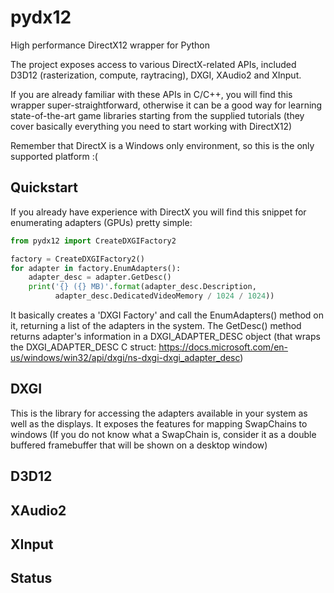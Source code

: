 # pydx12
High performance DirectX12 wrapper for Python

The project exposes access to various DirectX-related APIs, included D3D12 (rasterization, compute, raytracing), DXGI, XAudio2 and XInput.

If you are already familiar with these APIs in C/C++, you will find this wrapper super-straightforward, otherwise it can be a good way for learning state-of-the-art game libraries
starting from the supplied tutorials (they cover basically everything you need to start working with DirectX12)

Remember that DirectX is a Windows only environment, so this is the only supported platform :(

## Quickstart

If you already have experience with DirectX you will find this snippet for enumerating adapters (GPUs) pretty simple:

```py
from pydx12 import CreateDXGIFactory2

factory = CreateDXGIFactory2()
for adapter in factory.EnumAdapters():
    adapter_desc = adapter.GetDesc()
    print('{} ({} MB)'.format(adapter_desc.Description,
          adapter_desc.DedicatedVideoMemory / 1024 / 1024))
```

It basically creates a 'DXGI Factory' and call the EnumAdapters() method on it, returning a list of the adapters in the system. The GetDesc() method returns adapter's information in a DXGI_ADAPTER_DESC object (that wraps the DXGI_ADAPTER_DESC C struct: https://docs.microsoft.com/en-us/windows/win32/api/dxgi/ns-dxgi-dxgi_adapter_desc)


## DXGI

This is the library for accessing the adapters available in your system as well as the displays. It exposes the features for mapping SwapChains to windows (If you do not know what a SwapChain is, consider it as a double buffered framebuffer that will be shown on a desktop window)

## D3D12

## XAudio2

## XInput

## Status
